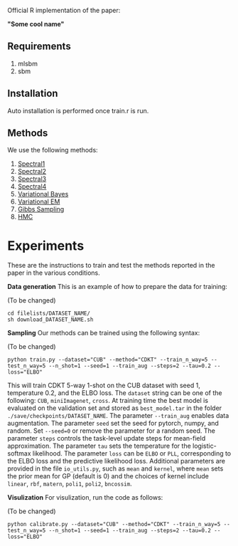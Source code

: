 Official R implementation of the paper: 

**"Some cool name"**

Requirements
-------------

1. mlsbm
2. sbm

Installation
-------------

Auto installation is performed once train.r is run.

Methods
--------------------------

We use the following methods:
1. [Spectral1](./methods/Spectral1.r)
2. [Spectral2](./methods/Spectral2.r)
3. [Spectral3](./methods/Spectral3.r)
4. [Spectral4](./methods/Spectral4.r)
5. [Variational Bayes](./methods/Variational_Bayes.r)
6. [Variational EM](./methods/Variational_EM.r)
7. [Gibbs Sampling](./methods/Gibbs_Sampling.r)
8. [HMC](./methods/HMC.r)

Experiments
============

These are the instructions to train and test the methods reported in the paper in the various conditions.

**Data generation** This is an example of how to prepare the data for training:

(To be changed)

```
cd filelists/DATASET_NAME/
sh download_DATASET_NAME.sh
```

**Sampling** Our methods can be trained using the following syntax:

(To be changed)
```
python train.py --dataset="CUB" --method="CDKT" --train_n_way=5 --test_n_way=5 --n_shot=1 --seed=1 --train_aug --steps=2 --tau=0.2 --loss="ELBO"
```

This will train CDKT 5-way 1-shot on the CUB dataset with seed 1, temperature 0.2, and the ELBO loss. The `dataset` string can be one of the following: `CUB`, `miniImagenet`, `cross`. At training time the best model is evaluated on the validation set and stored as `best_model.tar` in the folder `./save/checkpoints/DATASET_NAME`. The parameter `--train_aug` enables data augmentation. The parameter `seed` set the seed for pytorch, numpy, and random. Set `--seed=0` or remove the parameter for a random seed. The parameter `steps` controls the task-level update steps for mean-field approximation. The parameter `tau` sets the temperature for the logistic-softmax likelihood. The parameter `loss` can be `ELBO` or `PLL`, corresponding to the ELBO loss and the predictive likelihood loss. Additional parameters are provided in the file `io_utils.py`, such as `mean` and `kernel`, where `mean` sets the prior mean for GP (default is 0) and the choices of kernel include `linear`, `rbf`,  `matern`, `poli1`, `poli2`, `bncossim`.

**Visulization** For visulization, run the code as follows:

(To be changed)
```
python calibrate.py --dataset="CUB" --method="CDKT" --train_n_way=5 --test_n_way=5 --n_shot=1 --seed=1 --train_aug --steps=2 --tau=0.2 --loss="ELBO"
```
